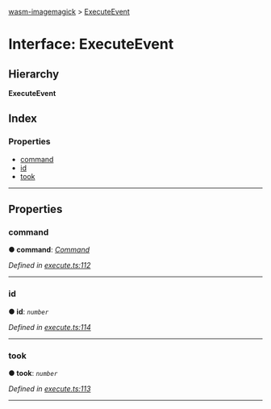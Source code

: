 [wasm-imagemagick](../README.md) > [ExecuteEvent](../interfaces/executeevent.md)

# Interface: ExecuteEvent

## Hierarchy

**ExecuteEvent**

## Index

### Properties

* [command](executeevent.md#command)
* [id](executeevent.md#id)
* [took](executeevent.md#took)

---

## Properties

<a id="command"></a>

###  command

**● command**: *[Command](../#command)*

*Defined in [execute.ts:112](https://github.com/KnicKnic/WASM-ImageMagick/blob/7684a1c/src/execute.ts#L112)*

___
<a id="id"></a>

###  id

**● id**: *`number`*

*Defined in [execute.ts:114](https://github.com/KnicKnic/WASM-ImageMagick/blob/7684a1c/src/execute.ts#L114)*

___
<a id="took"></a>

###  took

**● took**: *`number`*

*Defined in [execute.ts:113](https://github.com/KnicKnic/WASM-ImageMagick/blob/7684a1c/src/execute.ts#L113)*

___

